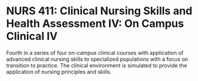 # NURS 411: Clinical Nursing Skills and Health Assessment IV: On Campus Clinical IV

Fourth in a series of four on-campus clinical courses with application of advanced clinical nursing skills to specialized populations with a focus on transition to practice. The clinical environment is simulated to provide the application of nursing principles and skills.